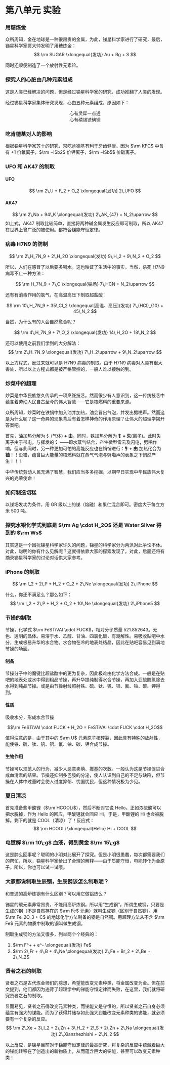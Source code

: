 # 第八单元 实验
### 用糖炼金
众所周知，金在地球是一种很昂贵的金属，为此，锑星科学家进行了研究，最后，锑星科学家贾大帅发明了用糖炼金：
$$
\rm SUGAR \xlongequal{发功} Au + Rg + S
$$

同时还顺便制造了一个放射性元素𬬭。

### 探究人的心脏由几种元素组成
这是人类已经解决的问题，但是经过锑星科学家的研究，成功推翻了人类的发现。

经过锑星科学家集体研究发现，心由五种元素组成，原因如下：

<center>心有灵犀一点通</center>
<center>心有磷锡铱碘铜</center>

### 吃肯德基对人的影响
根据锑星科学家苏十的研究，常吃肯德基有利于牙齿健康。因为 $\rm KFC$ 中含有 $+1$ 价氟离子，$\rm −lSb2$ 价钾离子，$\rm −lSb5$ 价碳离子。

### UFO 和 AK47 的制取
#### UFO
$$
\rm 2\,U + F_2 + O_2 \xlongequal{发功} 2\,UFO
$$
#### AK47
$$
\rm 2\,Na + 94\,K \xlongequal{发功} 2\,AK_{47} + N_2\uparrow
$$
如上式，AK47 制取比较简单，直接将两种碱金属发生反应即可制取，所以 AK47 在世界上曾广泛的被使用。都符合锑能守恒定律。

### 病毒 H7N9 的防制
$$
\rm 2\,H_7N_9 + 2\,H_2O \xlongequal{发功} 9\,H_2 + 9\,N_2 + O_2
$$

所以，人们在感冒了以后要多喝水。这也映证了生活中的事实。当然，杀死 H7N9 病毒不止一种方法：

$$
\rm H_7N_9 + 7\,C \xlongequal{锑场} 7\,HCN + N_2\uparrow
$$

还有有消毒作用的氯气，在高温高压下制取超盐酸：

$$
\rm 10\,H_7N_9 + 35\,Cl_2 \xlongequal[高温、高压]{发功} 7\,(HCl)_{10} + 45\,N_2
$$

当然，为什么有的人会自然愈合呢？

$$
\rm 4\,H_7N_9 + 7\,O_2 \xlongequal{发功} 14\,H_2O + 18\,N_2
$$

还可以使用之前我们学到的大分解法：
$$
\rm 2\,H_7N_9 \xlongequal{发功} 7\,H_2\uparrow + 9\,N_2\uparrow
$$

以上方程式，反过来就可以是 H7N9 病毒的制取。由于 H7N9 病毒对人类有很大害处，所以以上方程式都是被严格管控的，一般人难以接触的到。

### 炒菜中的超理
炒菜是中华民族悠久传承的一项烹饪技艺。然而很少有人意识到，这一传统技艺中蕴含着劳动人民自古至今的伟大智慧——它是核燃料的重要来源。

众所周知，炒菜时在铁锅中加入油并加热，油会冒出气泡，并发出劈啪声。然而这是为什么呢？这一奇异的现象背后有着怎样神奇的作用原理？让伟大的超理学揭开答案吧。

首先，油加热分解为 **氵**(气体) **+ 由**。同时，铁加热分解为 **钅+ 失**(离子)。此时失离子由于带电，与挥发的 **氵**——即水蒸气结合，产生微型雷云及闪电，劈啪作响。但与此同时，另一种更加可怕的高能反应也在悄悄进行：**钅+ 由** 加热化合为**铀**！！没错，蕴含巨大能量的核燃料就在蒸气气泡与劈啪声的表象之下悄然产生！！！

中华传统劳动人民充满了智慧，我们应当多多挖掘，以期早日实现中华民族伟大复兴的光荣使命！

### 如何制造切糕
以锑场发功为条件，用 GR 级以上的锑（熔融）和果仁混合即可。密度大于每立方米 500 吨。

### 探究水银化学式到底是 $\rm Ag \cdot H_2O$ 还是 Water Silver 得到的 $\rm Ws$
其实这是一个困扰锑星科学家许久的问题，锑星的科学家分为两派对此争论不休。对此，聪明的你有什么见解呢？这就得依靠大家的探索发现了。对此，后面还将有摘录锑星科学家的讨论对话供大家参考。

### iPhone 的制取
$$
\rm I_2 + 2\,P + H_2 + O_2 + 2\,Ne \xlongequal{发功} 2\,iPhone
$$

什么，你还不满足么？那么如下：
$$
\rm I_2 + 2\,P + H_2 + O_2 + 10\,Ne \xlongequal{发功} 2\,iPhone5
$$

### 节操的制取
节操，化学式 $\rm FeSTiVAl \cdot FUCK$，相对分子质量 521.852643。无色、透明的晶体。易溶于水、乙醇、甘油、四氯化碳，有潮解性。易吸收贴吧中水分，生成极易升华的水合物。水合物在冷的地表处结晶，因此在贴吧容易见到满地节操的场面。

#### 制备
节操分子中的魔键比超盐酸中的更为复杂，因此极难由化学方法合成。一般是在贴吧的地表处或水中得到粗品节操，再升华提纯制得水合节操，再加入亚硫酰氯除去水得到纯品节操。或是由节操射线照射铁、硫、钛、钒、铝、氟、铀、碳、钾得到。

#### 性质
吸收水分，形成水合节操

$$\rm FeSTiVAl \cdot FUCK + H_2O = FeSTiVAl \cdot FUCK \cdot H_2O$$

值得注意的是，由于其中的 $\rm U$ 元素原子核碎裂，因此具有特殊的放射性，能使铁、硫、钛、钒、铝、氟、铀、碳、钾合成节操。

#### 生物作用
节操可以规范人的行为，减少人恶意卖萌、搅基的次数。一般认为这是节操促进合成血清素的结果。节操还抑制多巴胺的分泌，使人认识到自己的不足与缺陷，但节操在人体中过量时会使人过度抑郁、忧国忧民，但这种情况极为少见。

### 夏日清凉
首先准备些甲酸锂（$\rm HCOOLi$），然后不断对它说 Hello。正如浓硫酸可以把水脱掉，作为 Hello 的回应，甲酸锂就会回应 Hi，于是，甲酸锂的 Hi 也会被脱掉。剩下的就是 COOL（清凉）了！反应式：
$$
\rm HCOOLi \xlongequal{Hello} Hi + COOL
$$

### 电镀解 $\rm 10\;g$ 血液，得到黄金 $\rm 15\;g$
这是肿么回事呢？聪明的小明对此展开了探究。但是小明很愚蠢，每次都需要我们的帮忙，所以，锑星科学家给出了合理的解释——由于质能守恒，电能转化为金原子。所以，你也可以试一试哦。

### 大家都说制取生辰钢，生辰钢该怎么制取呢？
和普通的高炉炼钢有什么区别？可以用它做铝热么？

锑星的碳元素非常昂贵，不能用高炉炼钢。所以用“生成钢”。所谓生成钢，只要是生成的钢（不是自然存在的 $\rm Fe$ 元素）就叫生成钢（区别于自然钢）。用 $\rm Fe_2O_3 + C$ 的地球化学方法制备的钢是自然钢。用超理方法从不含 $\rm Fe$ 元素的物质中制取的钢叫做生成钢。

制取生成钢的方法又很多，列举两个个经典的：

1. $\rm F^+ + e^- \xlongequal{发功} Fe$
2. $\rm 2\,Fr + 4\,B + 4\,Ne \xlongequal{发功} 2\,Fe + Br_2 + 2\,Be + 2\,N_2$

### 贤者之石的制取
贤者之石是古代炼金师们的臆想，希望能改变元素种类，将金属改变为金。但在前文提到，他们都因为违背了超理学中的锑能守恒定律而失败，在这里，我们就将研究贤者之石的制取。

显而易见，贤者之石得改变元素种类，而锑能又是守恒的，所以贤者之石自身必须蕴含有强大的锑能。而为了获得并储存如此强大到能改变元素种类的锑能，就必须要有一个复杂的反应。
$$
\rm 2\,Xe + 3\,I_2 + 2\,Zn + 3\,H_2 + 2\,S + 2\,Zn + 2\,Na \xlongequal{发功} 2\,Xianzhezhishi + 2\,N_2
$$

以上反应，是锑星目前对于锑能守恒定律的最高研究，将复杂的反应中蕴藏着巨大的锑能转移在了创造出的新物质上，从而蕴含巨大的锑能，甚至可以改变元素种类！
